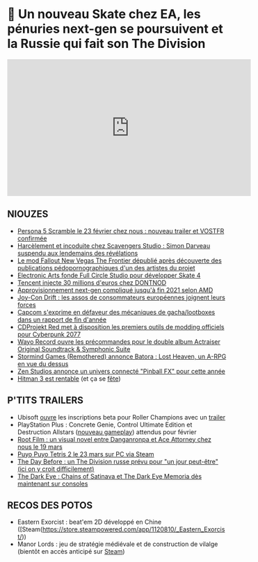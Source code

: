 # 🍳 Un nouveau Skate chez EA, les pénuries next-gen se poursuivent et la Russie qui fait son The Division

<div class="youtube"><iframe width="560" height="315" src="https://www.youtube.com/embed/qaowuoQBD8I" frameborder="0" allow="accelerometer; autoplay; clipboard-write; encrypted-media; gyroscope; picture-in-picture" allowfullscreen></iframe></div>

## NIOUZES

- [Persona 5 Scramble le 23 février chez nous : nouveau trailer et VOSTFR confirmée](https://www.gamekult.com/actualite/persona-5-strikers-ce-sera-pour-le-23-fevrier-2021-sur-ps4-switch-et-steam-3050834071.html)
- [Harcèlement et incoduite chez Scavengers Studio : Simon Darveau suspendu aux lendemains des révélations](https://www.scavengers.ca/general/official-statement/ )
- [Le mod Fallout New Vegas The Frontier dépublié après découverte des publications pédopornographiques d'un des artistes du projet](https://www.pcgamer.com/massive-fallout-new-vegas-mod-the-frontier-taken-offline-by-its-creators/)
- [Electronic Arts fonde Full Circle Studio pour développer Skate 4](https://venturebeat.com/2021/01/27/skate4/)
- [Tencent injecte 30 millions d'euros chez DONTNOD](https://www.actusnews.com/en/DONTNOD-ENTERTAINMENT/pr/2021/01/27/dontnod-announces-a-business-cooperation-agreement-with-tencent-and-the-simultaneous-launch-of-approximately-eur-40-million)
- [Approvisionnement next-gen compliqué jusqu'à fin 2021 selon AMD](https://www.tomshardware.com/news/amd-smashes-earnings-records-again-chip-shortages-to-last-until-second-half-of-2021)
- [Joy-Con Drift : les assos de consommateurs européennes joignent leurs forces](https://www.gamekult.com/actualite/joy-con-drift-les-associations-de-consommateurs-europeennes-se-mobilisent-contre-nintendo-3050835435.html)
- [Capcom s'exprime en défaveur des mécaniques de gacha/lootboxes dans un rapport de fin d'année](https://wccftech.com/capcom-shares-anti-gacha-lootbox-statement-in-2020-annual-report/)
- [CDProjekt Red met à disposition les premiers outils de modding officiels pour Cyberpunk 2077](https://www.gamekult.com/actualite/cyberpunk-2077-cd-projekt-met-a-disposition-les-outils-officiels-de-modding-3050835437.html)
- [Wayo Record ouvre les précommandes pour le double album Actraiser Original Soundtrack & Symphonic Suite](http://www.wayorecords.net/wayo/actraiser-cd/?lang=en)
- [Stormind Games (Remothered) annonce Batora : Lost Heaven, un A-RPG en vue du dessus](https://www.youtube.com/watch?v=Yt51Y_ltFHQ)
- [Zen Studios annonce un univers connecté "Pinball FX" pour cette année](https://twitter.com/zen_studios/status/1354527095930630146)
- [Hitman 3 est rentable](https://www.gamekult.com/actualite/io-interactive-confirme-que-hitman-3-est-deja-rentable-3050835463.html) (et ça se [fête](https://www.polygon.com/2021/1/27/22252650/hitman-3-daniel-rtgamecrowd-stream-freezer-sapienza-challenge))

## P'TITS TRAILERS

- Ubisoft [ouvre](https://www.ubisoft.com/fr-fr/game/roller-champions/beta?ncid=2552-6074---1-eml-31-29-CRMBeta_Batch_Open_Register--1-1-8-0121-6----ID_102733-----&maltcode=brand_C2W_eml_email___ROLLER____&ad) les inscriptions beta pour Roller Champions avec un [trailer](https://www.youtube.com/watch?v=MQRoWQ4tu8)
- PlayStation Plus : Concrete Genie, Control Ultimate Edition et Destruction Allstars ([nouveau gameplay](https://www.youtube.com/watch?v=bf9jML62DZQ)) attendus pour février
- [Root Film : un visual novel entre Danganronpa et Ace Attorney chez nous le 19 mars](https://www.youtube.com/watch?v=hwj7Oud3nc4)
- [Puyo Puyo Tetris 2 le 23 mars sur PC via Steam](https://www.youtube.com/watch?v=za-bo-fHY5k)
- [The Day Before : un The Division russe prévu pour "un jour peut-être" (ici on y croit difficilement)](https://www.youtube.com/watch?v=3RR2EcjQp_g)
- [The Dark Eye : Chains of Satinava et The Dark Eye Memoria dès maintenant sur consoles](https://www.youtube.com/watch?v=8KnRDQJozno)

## RECOS DES POTOS

- Eastern Exorcist : beat'em 2D développé en Chine ([Steam(https://store.steampowered.com/app/1120810/_Eastern_Exorcist/))
- Manor Lords : jeu de stratégie médiévale et de construction de vilalge (bientôt en accès anticipé sur [Steam](https://store.steampowered.com/app/1363080/Manor_Lords/))

